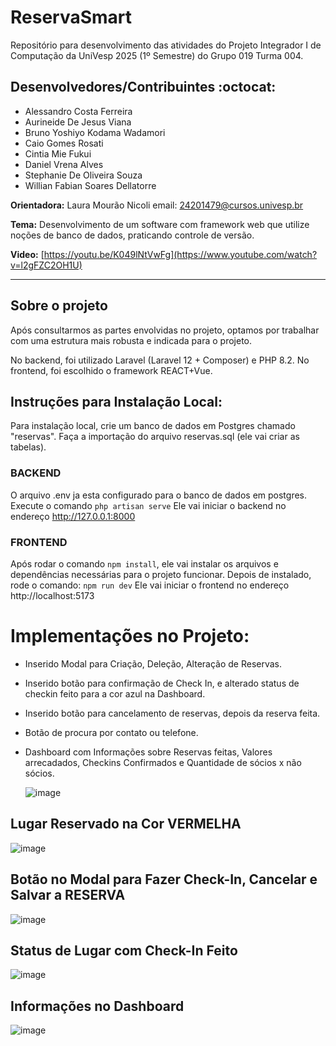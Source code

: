 # ReservaSmart

Repositório para desenvolvimento das atividades do Projeto Integrador I de Computação da UniVesp 2025 (1º Semestre) do Grupo 019 Turma 004.

## Desenvolvedores/Contribuintes :octocat:
- Alessandro Costa Ferreira
- Aurineide De Jesus Viana
- Bruno Yoshiyo Kodama Wadamori
- Caio Gomes Rosati
- Cintia Mie Fukui
- Daniel Vrena Alves
- Stephanie De Oliveira Souza
- Willian Fabian Soares Dellatorre

**Orientadora:** Laura Mourão Nicoli email: 24201479@cursos.univesp.br

**Tema:** Desenvolvimento de um software com framework web que utilize noções de banco de dados, praticando controle de versão.

**Video:** [https://youtu.be/K049lNtVwFg](https://www.youtube.com/watch?v=l2gFZC2OH1U)

---
## Sobre o projeto

Após consultarmos as partes envolvidas no projeto, optamos por trabalhar com uma estrutura mais robusta e indicada para o projeto.

No backend, foi utilizado Laravel (Laravel 12 + Composer) e PHP 8.2.
No frontend, foi escolhido o framework REACT+Vue.


## Instruções para Instalação Local:
Para instalação local, crie um banco de dados em Postgres chamado "reservas".
Faça a importação do arquivo reservas.sql (ele vai criar as tabelas).


### BACKEND
O arquivo .env ja esta configurado para o banco de dados em postgres. 
Execute o comando `php artisan serve`
Ele vai iniciar o backend no endereço http://127.0.0.1:8000

### FRONTEND 
Após rodar o comando `npm install`, ele vai instalar os arquivos e dependências necessárias para o projeto funcionar.
Depois de instalado, rode o comando: `npm run dev` 
Ele vai iniciar o frontend no endereço http://localhost:5173 

# Implementações no Projeto:
- Inserido Modal para Criação, Deleção, Alteração de Reservas.
- Inserido botão para confirmação de Check In, e alterado status de checkin feito para a cor azul na Dashboard.
- Inserido botão para cancelamento de reservas, depois da reserva feita.
- Botão de procura por contato ou telefone.
- Dashboard com Informações sobre Reservas feitas, Valores arrecadados, Checkins Confirmados e Quantidade de sócios x não sócios.

  ![image](https://github.com/user-attachments/assets/a2cb62b7-5a9a-47c4-af66-6c6ae07362af)


## Lugar Reservado na Cor VERMELHA

![image](https://github.com/user-attachments/assets/d6a09c27-bdcb-42c1-b774-9aca099750c5)


## Botão no Modal para Fazer Check-In, Cancelar e Salvar a RESERVA

![image](https://github.com/user-attachments/assets/35e78a7f-e099-4d9b-b1c8-6ff9cc0bfb69)


## Status de Lugar com Check-In Feito 

![image](https://github.com/user-attachments/assets/af11755b-ea49-4888-87e9-9fa6a8062fde)


## Informações no Dashboard

![image](https://github.com/user-attachments/assets/34ac4468-d598-4190-8e61-e61f862c3dd9)


